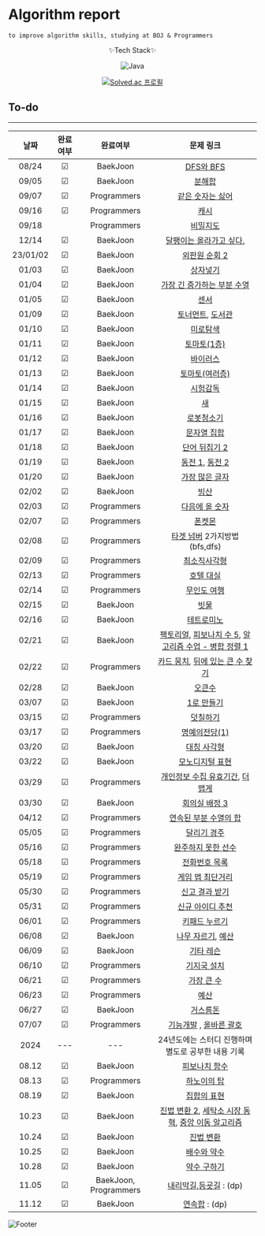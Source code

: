 # Algorithm report

    to improve algorithm skills, studying at BOJ & Programmers

<center>
✨Tech Stack✨

![Java](https://img.shields.io/badge/java-%23ED8B00.svg?style=for-the-badge&logo=java&logoColor=white)

[![Solved.ac
프로필](http://mazassumnida.wtf/api/v2/generate_badge?boj=abovenormal5023)](https://solved.ac/abovenormal5023)

</center>

## To-do

---

|    날짜    |  완료여부   |         완료여부          |                                                                                         문제 링크                                                                                          |
|:--------:|:-------:|:---------------------:|:--------------------------------------------------------------------------------------------------------------------------------------------------------------------------------------:|
|  08/24   | &#9745; |       BaekJoon        |                                                                    [DFS와 BFS](https://www.acmicpc.net/problem/1260)                                                                    |
|  09/05   | &#9745; |       BaekJoon        |                                                                      [분해합](https://www.acmicpc.net/problem/2231)                                                                       |
|  09/07   | &#9745; |      Programmers      |                                                      [같은 숫자는 싫어](https://school.programmers.co.kr/learn/courses/30/lessons/12906)                                                      |
|  09/16   | &#9745; |      Programmers      |                                                         [캐시](https://school.programmers.co.kr/learn/courses/30/lessons/17680)                                                          |
|  09/18   |         |      Programmers      |                                                        [비밀지도](https://school.programmers.co.kr/learn/courses/30/lessons/17681)                                                         |
|  12/14   | &#9745; |       BaekJoon        |                                                                 [달팽이는 올라가고 싶다.](https://www.acmicpc.net/problem/2869)                                                                  |
| 23/01/02 | &#9745; |       BaekJoon        |                                                                   [외판원 순회 2](https://www.acmicpc.net/problem/10971)                                                                    |
|  01/03   | &#9745; |       BaekJoon        |                                                                      [상자넣기](https://www.acmicpc.net/problem/1965)                                                                      |
|  01/04   | &#9745; |       BaekJoon        |                                                                [가장 긴 증가하는 부분 수열](https://www.acmicpc.net/problem/11053)                                                                |
|  01/05   | &#9745; |       BaekJoon        |                                                                       [센서](https://www.acmicpc.net/problem/2212)                                                                       |
|  01/09   | &#9745; |       BaekJoon        |                                               [토너먼트](https://www.acmicpc.net/problem/1057), [도서관](https://www.acmicpc.net/problem/1461)                                                |
|  01/10   | &#9745; |       BaekJoon        |                                                                      [미로탐색](https://www.acmicpc.net/problem/2178)                                                                      |
|  01/11   | &#9745; |       BaekJoon        |                                                                    [토마토(1층)](https://www.acmicpc.net/problem/7576)                                                                     |
|  01/12   | &#9745; |       BaekJoon        |                                                                      [바이러스](https://www.acmicpc.net/problem/2606)                                                                      |
|  01/13   | &#9745; |       BaekJoon        |                                                                    [토마토(여러층)](https://www.acmicpc.net/problem/7569)                                                                    |
|  01/14   | &#9745; |       BaekJoon        |                                                                     [시험감독](https://www.acmicpc.net/problem/13458)                                                                      |
|  01/15   | &#9745; |       BaekJoon        |                                                                       [새](https://www.acmicpc.net/problem/1568)                                                                        |
|  01/16   | &#9745; |       BaekJoon        |                                                                     [로봇청소기](https://www.acmicpc.net/problem/14503)                                                                     |
|  01/17   | &#9745; |       BaekJoon        |                                                                    [문자열 집합](https://www.acmicpc.net/problem/14425)                                                                     |
|  01/18   | &#9745; |       BaekJoon        |                                                                   [단어 뒤집기 2](https://www.acmicpc.net/problem/17413)                                                                    |
|  01/19   | &#9745; |       BaekJoon        |                                               [동전 1](https://www.acmicpc.net/problem/2293), [동전 2](https://www.acmicpc.net/problem/2294)                                               |
|  01/20   | &#9745; |       BaekJoon        |                                                                    [가장 많은 글자](https://www.acmicpc.net/problem/1371)                                                                    |
|  02/02   | &#9745; |       BaekJoon        |                                                                       [빙산](https://www.acmicpc.net/problem/2573)                                                                       |
|  02/03   | &#9745; |      Programmers      |                                                      [다음에 올 숫자](https://school.programmers.co.kr/learn/courses/30/lessons/120924)                                                      |
|  02/07   | &#9745; |      Programmers      |                                                         [폰켓몬](https://school.programmers.co.kr/learn/courses/30/lessons/1845)                                                          |
|  02/08   | &#9745; |      Programmers      |                                                [타겟 넘버](https://school.programmers.co.kr/learn/courses/30/lessons/43165) 2가지방법(bfs,dfs)                                                 |
|  02/09   | &#9745; |      Programmers      |                                                       [최소직사각형](https://school.programmers.co.kr/learn/courses/30/lessons/86491)                                                        |
|  02/13   | &#9745; |      Programmers      |                                                       [호텔 대실](https://school.programmers.co.kr/learn/courses/30/lessons/155651)                                                        |
|  02/14   | &#9745; |      Programmers      |                                                       [무인도 여행](https://school.programmers.co.kr/learn/courses/30/lessons/154540)                                                       |
|  02/15   | &#9745; |       BaekJoon        |                                                                      [빗물](https://www.acmicpc.net/problem/14500)                                                                       |
|  02/16   | &#9745; |       BaekJoon        |                                                                     [테트로미노](https://www.acmicpc.net/problem/14500)                                                                     |
|  02/21   | &#9745; |       BaekJoon        |              [팩토리얼](https://www.acmicpc.net/problem/10872), [피보나치 수 5](https://www.acmicpc.net/problem/10870), [알고리즘 수업 - 병합 정렬 1](https://www.acmicpc.net/problem/24060)              |
|  02/22   | &#9745; |      Programmers      |              [카드 뭉치](https://school.programmers.co.kr/learn/courses/30/lessons/159994), [뒤에 있는 큰 수 찾기](https://school.programmers.co.kr/learn/courses/30/lessons/154539)               |
|  02/28   | &#9745; |       BaekJoon        |                                                                      [오큰수](https://www.acmicpc.net/problem/17298)                                                                      |
|  03/07   | &#9745; |       BaekJoon        |                                                                     [1로 만들기](https://www.acmicpc.net/problem/1463)                                                                     |
|  03/15   | &#9745; |      Programmers      |                                                        [덧칠하기](https://school.programmers.co.kr/learn/courses/30/lessons/161989)                                                        |
|  03/17   | &#9745; |      Programmers      |                                                      [명예의전당(1)](https://school.programmers.co.kr/learn/courses/30/lessons/138477)                                                      |
|  03/20   | &#9745; |       BaekJoon        |                                                                     [대칭 사각형](https://www.acmicpc.net/problem/1269)                                                                     |
|  03/22   | &#9745; |       BaekJoon        |                                                                    [모노디지털 표현](https://www.acmicpc.net/problem/2287)                                                                    |
|  03/29   | &#9745; |      Programmers      | [개인정보 수집 유효기간](http://school.programmers.co.kr/learn/courses/30/lessons/150370/solution_groups?language=java), [더 맵게](https://school.programmers.co.kr/learn/courses/30/lessons/42626) |
|  03/30   | &#9745; |       BaekJoon        |                                                                   [회의실 배정 3](https://www.acmicpc.net/problem/19622)                                                                    |
|  04/12   | &#9745; |      Programmers      |                                                    [연속된 부분 수열의 합](https://school.programmers.co.kr/learn/courses/30/lessons/178870)                                                    |
|  05/05   | &#9745; |      Programmers      |                                                       [달리기 경주](https://school.programmers.co.kr/learn/courses/30/lessons/178871)                                                       |
|  05/16   | &#9745; |      Programmers      |                                                     [완주하지 못한 선수](https://school.programmers.co.kr/learn/courses/30/lessons/42576)                                                      |
|  05/18   | &#9745; |      Programmers      |                                                       [전화번호 목록](https://school.programmers.co.kr/learn/courses/30/lessons/42577)                                                       |
|  05/19   | &#9745; |      Programmers      |                                                      [게임 맵 최단거리](https://school.programmers.co.kr/learn/courses/30/lessons/1844)                                                       |
|  05/30   | &#9745; |      Programmers      |                                                      [신고 결과 받기](https://school.programmers.co.kr/learn/courses/30/lessons/92334)                                                       |
|  05/31   | &#9745; |      Programmers      |                                                      [신규 아이디 추천](https://school.programmers.co.kr/learn/courses/30/lessons/72410)                                                      |
|  06/01   | &#9745; |      Programmers      |                                                       [키패드 누르기](https://school.programmers.co.kr/learn/courses/30/lessons/67256)                                                       |
|  06/08   | &#9745; |       BaekJoon        |                                               [나무 자르기](https://www.acmicpc.net/problem/2805), [예산](https://www.acmicpc.net/problem/2512)                                               |
|  06/09   | &#9745; |       BaekJoon        |                                                                     [기타 레슨](https://www.acmicpc.net/problem/2343)                                                                      |
|  06/10   | &#9745; |      Programmers      |                                                       [기지국 설치](https://school.programmers.co.kr/learn/courses/30/lessons/12979)                                                        |
|  06/21   | &#9745; |      Programmers      |                                                       [가장 큰 수](https://school.programmers.co.kr/learn/courses/30/lessons/42746)                                                        |
|  06/23   | &#9745; |      Programmers      |                                                         [예산](https://school.programmers.co.kr/learn/courses/30/lessons/12982)                                                          |
|  06/27   | &#9745; |       BaekJoon        |                                                                     [거스름돈](https://www.acmicpc.net/problem/14916)                                                                      |
|  07/07   | &#9745; |      Programmers      |                  [기능개발](https://school.programmers.co.kr/learn/courses/30/lessons/42586) , [올바른 괄호](https://school.programmers.co.kr/learn/courses/30/lessons/12909)                   |
|   2024   |   ---   |          ---          |                                                                             24년도에는 스터디 진행하며 별도로 공부한 내용 기록                                                                              |
|  08.12   | &#9745; |       BaekJoon        |                                                                    [피보나치 함수](https://www.acmicpc.net/problem/1003)                                                                     |
|  08.13   | &#9745; |      Programmers      |                                                       [하노이의 탑](https://school.programmers.co.kr/learn/courses/30/lessons/12946)                                                        |
|  08.19   | &#9745; |       BaekJoon        |                                                                     [집합의 표현](https://www.acmicpc.net/problem/1717)                                                                     |
|  10.23   | &#9745; |       BaekJoon        |                [진법 변환 2](https://www.acmicpc.net/problem/11005), [세탁소 시장 동혁](https://www.acmicpc.net/problem/2720), [중앙 이동 알고리즘](https://www.acmicpc.net/problem/2903)                 |
|  10.24   | &#9745; |       BaekJoon        |                                                                     [진법 변환](https://www.acmicpc.net/problem/2745)                                                                      |
|  10.25   | &#9745; |       BaekJoon        |                                                                     [배수와 약수](https://www.acmicpc.net/problem/5086)                                                                     |
|  10.28   | &#9745; |       BaekJoon        |                                                                     [약수 구하기](https://www.acmicpc.net/problem/2501)                                                                     |
|  11.05   | &#9745; | BaekJoon, Programmers |                               [내리막길](https://www.acmicpc.net/problem/1520),[등굣길](https://school.programmers.co.kr/learn/courses/30/lessons/42898) : (dp)                               |
|  11.12   | &#9745; |       BaekJoon        |                                                                   [연속합](https://www.acmicpc.net/problem/1912) : (dp)                                                                   |

[//]: # "☐ 체크 x "
[//]: # "☑ 체크 o"

![Footer](https://capsule-render.vercel.app/api?type=waving&color=auto&height=200&section=footer)
